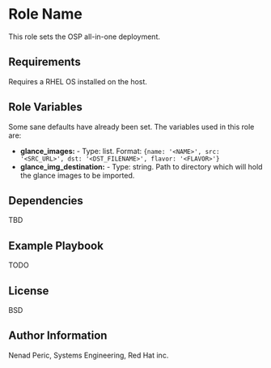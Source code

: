 Role Name
=========

This role sets the OSP all-in-one deployment. 

Requirements
------------

Requires a RHEL OS installed on the host. 

Role Variables
--------------

Some sane defaults have already been set. 
The variables used in this role are: 

- **glance_images:**		- Type: list. Format: `{name: '<NAME>', src: '<SRC_URL>', dst: '<DST_FILENAME>', flavor: '<FLAVOR>'}`
- **glance_img_destination:** 	- Type: string. Path to directory which will hold the glance images to be imported. 

Dependencies
------------

TBD

Example Playbook
----------------

TODO

License
-------

BSD

Author Information
------------------

Nenad Peric, Systems Engineering, Red Hat inc.
